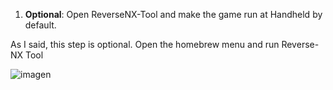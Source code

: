 1. **Optional**: Open ReverseNX-Tool and make the game run at Handheld by default.

As I said, this step is optional. Open the homebrew menu and run Reverse-NX Tool

![imagen](https://i.imgur.com/ycjPsar.png)